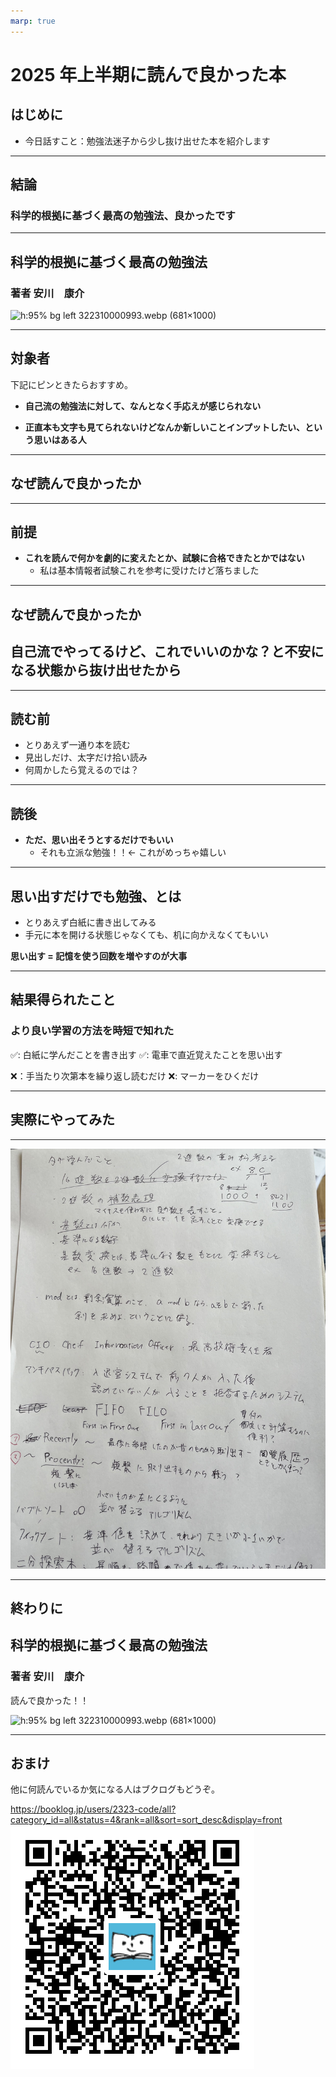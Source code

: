 ```yaml
---
marp: true
---
```


# 2025 年上半期に読んで良かった本

## はじめに

- 今日話すこと：勉強法迷子から少し抜け出せた本を紹介します

---

## 結論

### 科学的根拠に基づく最高の勉強法、良かったです

---

## 科学的根拠に基づく最高の勉強法

### 著者 安川　康介

<!-- 右寄せ -->

![h:95% bg left 322310000993.webp (681×1000)](https://cdn.kdkw.jp/cover_1000/322310/322310000993.webp)

---

## 対象者

下記にピンときたらおすすめ。

- **自己流の勉強法に対して、なんとなく手応えが感じられない**

- **正直本も文字も見てられないけどなんか新しいことインプットしたい、という思いはある人**

---

## なぜ読んで良かったか

---

## 前提

- **これを読んで何かを劇的に変えたとか、試験に合格できたとかではない**
  - 私は基本情報者試験これを参考に受けたけど落ちました

---

## なぜ読んで良かったか

## 自己流でやってるけど、これでいいのかな？と不安になる状態から抜け出せたから

---

## 読む前

- とりあえず一通り本を読む
- 見出しだけ、太字だけ拾い読み
- 何周かしたら覚えるのでは？

---

## 読後

- **ただ、思い出そうとするだけでもいい**
  - それも立派な勉強！！← これがめっちゃ嬉しい

---

## 思い出すだけでも勉強、とは

- とりあえず白紙に書き出してみる
- 手元に本を開ける状態じゃなくても、机に向かえなくてもいい

**思い出す = 記憶を使う回数を増やすのが大事**

---

## 結果得られたこと

### より良い学習の方法を時短で知れた

✅: 白紙に学んだことを書き出す
✅: 電車で直近覚えたことを思い出す

❌：手当たり次第本を繰り返し読むだけ
❌: マーカーをひくだけ

---

## 実際にやってみた

---

![](IMG_1116.jpeg)

---

## 終わりに

## 科学的根拠に基づく最高の勉強法

### 著者 安川　康介

読んで良かった！！

![h:95% bg left 322310000993.webp (681×1000)](https://cdn.kdkw.jp/cover_1000/322310/322310000993.webp)

---

## おまけ

他に何読んでいるか気になる人はブクログもどうぞ。

https://booklog.jp/users/2323-code/all?category_id=all&status=4&rank=all&sort=sort_desc&display=front
![bg left w:95%](image.png)
